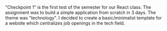 "Checkpoint 1" is the first test of the semester for our React class. The assignment was to build a simple application from scratch in 3 days. The theme was "technology". I decided to create a basic/minimalist template for a website which centralizes job openings in the tech field.